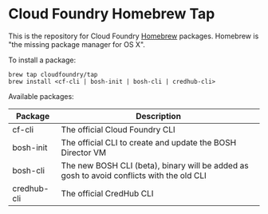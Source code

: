 Cloud Foundry Homebrew Tap
===
This is the repository for Cloud Foundry [Homebrew](http://brew.sh/) packages. Homebrew is "the missing package manager for OS X".

To install a package:

```
brew tap cloudfoundry/tap
brew install <cf-cli | bosh-init | bosh-cli | credhub-cli>
```

Available packages:

Package|Description
---|---
cf-cli|The official Cloud Foundry CLI
bosh-init|The official CLI to create and update the BOSH Director VM
bosh-cli|The new BOSH CLI (beta), binary will be added as gosh to avoid conflicts with the old CLI
credhub-cli|The official CredHub CLI
